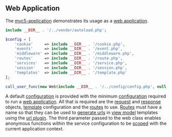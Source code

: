 ## Web Application
The <a href="https://github.com/mvc5/mvc5-application">mvc5-application</a> demonstrates its usage as a [web application](https://github.com/mvc5/mvc5/blob/master/src/Web.php).

```php
include __DIR__ . '/../vendor/autoload.php';
```

```php
$config = [
    'cookie'     => include __DIR__ . '/cookie.php',
    'events'     => include __DIR__ . '/event.php',
    'middleware' => include __DIR__ . '/middleware.php',
    'routes'     => include __DIR__ . '/route.php',
    'services'   => include __DIR__ . '/service.php',
    'session'    => include __DIR__ . '/session.php',
    'templates'  => include __DIR__ . '/template.php'
];
```

```php
call_user_func(new Web(include __DIR__ . '/../config/config.php', null, true));
```
A default [configuration](https://github.com/mvc5/mvc5/tree/master/config) is provided with the minimum [configuration](https://github.com/mvc5/mvc5/tree/master/config) required to run a [web application](https://github.com/mvc5/mvc5/blob/master/src/Web.php). All that is required are the [request](https://github.com/mvc5/mvc5/blob/master/src/Request/Request.php) and [response](https://github.com/mvc5/mvc5/blob/master/src/Response/Response.php) objects, [template](https://github.com/mvc5/mvc5-application/blob/master/config/template.php) configuration and the [routes](#routes) to use. [Routes](#routes) must have a name so that they can be used to [generate urls](https://github.com/mvc5/mvc5/blob/master/src/Url/Generator.php) in [view model](#view-models) templates using the [url plugin](https://github.com/mvc5/mvc5/blob/master/config/service.php#L47). The third parameter passed to the web class enables anonymous functions within the service configuration to be [scoped](https://github.com/mvc5/mvc5/blob/master/src/Resolver/Resolver.php#L607) with the current application context. 
